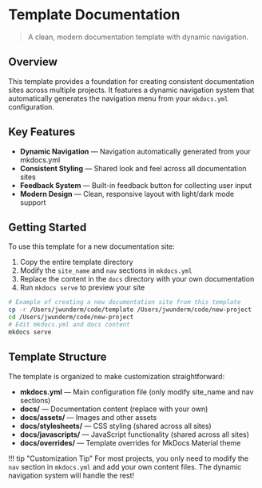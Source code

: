 # Template Documentation

> A clean, modern documentation template with dynamic navigation.

## Overview

This template provides a foundation for creating consistent documentation sites across multiple projects. It features a dynamic navigation system that automatically generates the navigation menu from your `mkdocs.yml` configuration.

## Key Features

- **Dynamic Navigation** — Navigation automatically generated from your mkdocs.yml
- **Consistent Styling** — Shared look and feel across all documentation sites
- **Feedback System** — Built-in feedback button for collecting user input
- **Modern Design** — Clean, responsive layout with light/dark mode support

## Getting Started

To use this template for a new documentation site:

1. Copy the entire template directory
2. Modify the `site_name` and `nav` sections in `mkdocs.yml`
3. Replace the content in the `docs` directory with your own documentation
4. Run `mkdocs serve` to preview your site

```bash
# Example of creating a new documentation site from this template
cp -r /Users/jwunderm/code/template /Users/jwunderm/code/new-project
cd /Users/jwunderm/code/new-project
# Edit mkdocs.yml and docs content
mkdocs serve
```

## Template Structure

The template is organized to make customization straightforward:

- **mkdocs.yml** — Main configuration file (only modify site_name and nav sections)
- **docs/** — Documentation content (replace with your own)
- **docs/assets/** — Images and other assets
- **docs/stylesheets/** — CSS styling (shared across all sites)
- **docs/javascripts/** — JavaScript functionality (shared across all sites)
- **docs/overrides/** — Template overrides for MkDocs Material theme

!!! tip "Customization Tip"
    For most projects, you only need to modify the `nav` section in `mkdocs.yml` and add your own content files. The dynamic navigation system will handle the rest!
